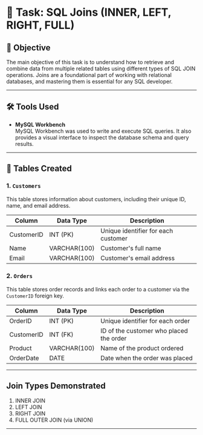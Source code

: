# 🧩 Task: SQL Joins (INNER, LEFT, RIGHT, FULL)

## 📌 Objective
The main objective of this task is to understand how to retrieve and combine data from multiple related tables using different types of SQL JOIN operations. Joins are a foundational part of working with relational databases, and mastering them is essential for any SQL developer.

---

## 🛠 Tools Used

- **MySQL Workbench**  
  MySQL Workbench was used to write and execute SQL queries. It also provides a visual interface to inspect the database schema and query results.

---


## 🧱 Tables Created

### 1. `Customers`
This table stores information about customers, including their unique ID, name, and email address.

| Column      | Data Type    | Description                  |
|-------------|--------------|------------------------------|
| CustomerID  | INT (PK)     | Unique identifier for each customer |
| Name        | VARCHAR(100) | Customer's full name         |
| Email       | VARCHAR(100) | Customer's email address     |

### 2. `Orders`
This table stores order records and links each order to a customer via the `CustomerID` foreign key.

| Column      | Data Type    | Description                  |
|-------------|--------------|------------------------------|
| OrderID     | INT (PK)     | Unique identifier for each order |
| CustomerID  | INT (FK)     | ID of the customer who placed the order |
| Product     | VARCHAR(100) | Name of the product ordered  |
| OrderDate   | DATE         | Date when the order was placed |

---

## Join Types Demonstrated
1. INNER JOIN
2. LEFT JOIN
3. RIGHT JOIN
4. FULL OUTER JOIN (via UNION)

---
